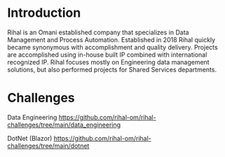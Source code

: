 # Introduction
Rihal is an Omani established company that specializes in Data Management and Process Automation. Established in 2018 Rihal quickly became synonymous with accomplishment and quality delivery. Projects are accomplished using in-house built IP combined with international recognized IP. Rihal focuses mostly on Engineering data management solutions, but also performed projects for Shared Services departments.

# Challenges
Data Engineering https://github.com/rihal-om/rihal-challenges/tree/main/data_engineering

DotNet (Blazor) https://github.com/rihal-om/rihal-challenges/tree/main/dotnet

